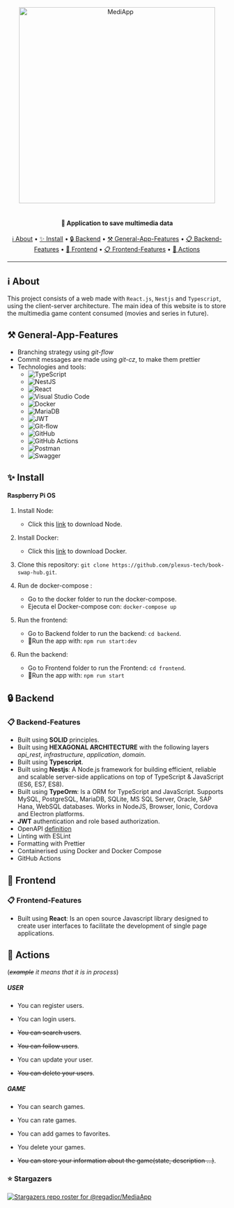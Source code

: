 <div align="center">
 <img
  width="450"
 alt="MediApp"
 src="https://i.imgur.com/SnC2s6s.png">
<br>
<br>

<h4>
  🚀 Application to save multimedia data
</h4>

 <a href="#ℹ️-about">ℹ️ About</a> •
 <a href="#-install"> ✨ Install</a> •
 <a href="#-backend"> 🔒 Backend</a> •
 <a href="#-general-app-features"> ⚒ General-App-Features</a> •
 <a href="#-backend-features"> 📋 Backend-Features</a> •
 <a href="#-frontend"> 🔑 Frontend</a> •
 <a href="#-frontend-features"> 📋 Frontend-Features</a> •
 <a href="#-actions">🌚 Actions</a>

</div>

---

## ℹ️ About

This project consists of a web made with ` React.js `, `Nestjs` and `Typescript`, using the client-server architecture. The main idea of this website is to store the multimedia game content consumed (movies and series in future).

## ⚒ General-App-Features
- Branching strategy using *git-flow*
- Commit messages are made using *git-cz*, to make them prettier
- Technologies and tools:
  - ![TypeScript](https://img.shields.io/badge/typescript-%23007ACC.svg?&logo=typescript&logoColor=white)
  - ![NestJS](https://img.shields.io/badge/nestjs-%23E0234E.svg?&logo=nestjs&logoColor=white)
  - ![React](https://img.shields.io/badge/react-%2320232a.svg?&logo=react&logoColor=%2361DAFB)
  - ![Visual Studio Code](https://img.shields.io/badge/Visual%20Studio%20Code-0078d7.svg?&logo=visual-studio-code&logoColor=white)
  - ![Docker](https://img.shields.io/badge/docker-%230db7ed.svg?&logo=docker&logoColor=white)
  - ![MariaDB](https://img.shields.io/badge/MariaDB-003545?&logo=mariadb&logoColor=white)
  - ![JWT](https://img.shields.io/badge/JWT-black?&logo=JSON%20web%20tokens)
  - ![Git-flow](https://img.shields.io/badge/gitFlow-%23F05033.svg?&logo=git&logoColor=white)
  - ![GitHub](https://img.shields.io/badge/github-%23121011.svg?&logo=github&logoColor=white)
  - ![GitHub Actions](https://img.shields.io/badge/github%20actions-%232671E5.svg?&logo=githubactions&logoColor=white)
  - ![Postman](https://img.shields.io/badge/Postman-FF6C37?&logo=postman&logoColor=white)
  - ![Swagger](https://img.shields.io/badge/-Swagger-%23Clojure?&logo=swagger&logoColor=white)

## ✨ Install
#### Raspberry Pi OS
1. Install Node: 
	- Click this [link]([https://jdk.java.net/19/](https://nodejs.org/es) "link") to download Node.

2. Install Docker: 
	- Click this [link]([https://maven.apache.org/download.cgi](https://www.docker.com/)") to download Docker.

3. Clone this repository: `git clone https://github.com/plexus-tech/book-swap-hub.git`.

4. Run de docker-compose : 
	- Go to the docker folder to run the docker-compose.
	- Ejecuta el Docker-compose con: `docker-compose up`
5. Run the frontend: 
	- Go to Backend folder to run the backend: `cd backend`.
	- 🚀Run the app with: `npm run start:dev`
6. Run the backend: 
	- Go to Frontend folder to run the Frontend: `cd frontend`.
	- 🚀Run the app with: `npm run start`
## 🔒 Backend
### 📋 Backend-Features
- Built using **SOLID** principles.
- Built using **HEXAGONAL ARCHITECTURE** with the following layers *api_rest*, *infrastructure*, *application*, *domain*.
- Built using **Typescript**.
- Built using **Nestjs**: A Node.js framework for building efficient, reliable and scalable server-side applications on top of TypeScript & JavaScript (ES6, ES7, ES8).
- Built using **TypeOrm**: Is a ORM for TypeScript and JavaScript. Supports MySQL, PostgreSQL, MariaDB, SQLite, MS SQL Server, Oracle, SAP Hana, WebSQL databases. Works in NodeJS, Browser, Ionic, Cordova and Electron platforms.
- **JWT** authentication and role based authorization.
- OpenAPI [definition](MediApp.yaml)
- Linting with ESLint
- Formatting with Prettier
- Containerised using Docker and Docker Compose
- GitHub Actions


## 🔑 Frontend

### 📋 Frontend-Features
- Built using **React**: Is an open source Javascript library designed to create user interfaces to facilitate the development of single page applications.

## 🌚 Actions
(*~~example~~ it means that it is in process*)
##### USER

- You can register users.

- You can login users.

- ~~You can search users~~.

- ~~You can follow users~~.

- You can update your user.

- ~~You can delete your users~~.

##### GAME
- You can search games.

- You can rate games.

- You can add games to favorites.

- You delete your games.

- ~~You can store your information about the game(state, description ...)~~.

### ⭐ Stargazers

[![Stargazers repo roster for @regadior/MediaApp](https://reporoster.com/stars/regadior/MediaApp)](https://github.com/regadior/MediaApp/stargazers)

